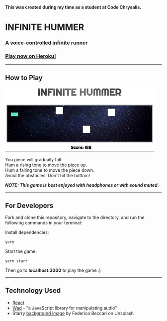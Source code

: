 **This was created during my time as a student at Code Chrysalis.**

# INFINITE HUMMER

### A voice-controlled infinite runner

### [Play now on Heroku!](https://infinite-hummer.herokuapp.com/)

---

## How to Play

![Screencap](./public/screencap.gif)

You piece will gradually fall.<br>
Hum a rising tone to move the piece up.<br>
Hum a falling tone to move the piece down.<br>
Avoid the obstacles! Don't hit the bottom!

**<i>NOTE: This game is best enjoyed with headphones or with sound muted.</i>**

---

## For Developers

Fork and clone this repository, navigate to the directory, and run the following commands in your terminal:

Install dependencies:

```
yarn
```

Start the game:

```
yarn start
```

Then go to **localhost:3000** to play the game :)

---

## Technology Used

- [React](https://reactjs.org/)
- [Wad](https://github.com/rserota/wad) - "a JavaScript library for manipulating audio"
- Starry [background image](https://unsplash.com/photos/L8126OwlroY) by Federico Beccari on Unsplash
